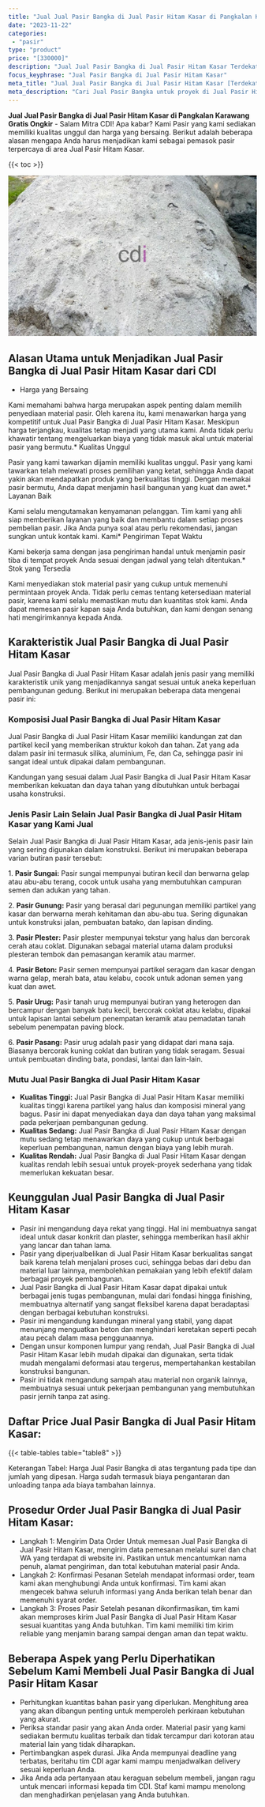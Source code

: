 ```yaml
---
title: "Jual Jual Pasir Bangka di Jual Pasir Hitam Kasar di Pangkalan Karawang Gratis Ongkir"
date: "2023-11-22"
categories:
 - "pasir"
type: "product"
price: "[330000]"
description: "Jual Jual Pasir Bangka di Jual Pasir Hitam Kasar Terdekat. Jual Pasir Bangka ini sering dipakai dalam proyek konstruksi sebagai bahan campuran yang terpilih dan halus. Hubungi kami untuk informasi lebih lanjut."
focus_keyphrase: "Jual Pasir Bangka di Jual Pasir Hitam Kasar"
meta_title: "Jual Jual Pasir Bangka di Jual Pasir Hitam Kasar [Terdekat] - CDI"
meta_description: "Cari Jual Pasir Bangka untuk proyek di Jual Pasir Hitam Kasar? Kami menyediakan Jual Pasir Bangka berkualitas untuk material adukan. Dapatkan penawaran terbaik sekarang."
---
```


**Jual Jual Pasir Bangka di Jual Pasir Hitam Kasar di Pangkalan Karawang Gratis Ongkir** - Salam Mitra CDI! Apa kabar? Kami Pasir yang kami sediakan memiliki kualitas unggul dan harga yang bersaing. Berikut adalah beberapa alasan mengapa Anda harus menjadikan kami sebagai pemasok pasir terpercaya di area Jual Pasir Hitam Kasar.

{{< toc >}}

![Jual Jual Pasir Bangka di Jual Pasir Hitam Kasar di Pangkalan Karawang Gratis Ongkir](/images/pasir/pasir-bangunan-38.jpg)

## Alasan Utama untuk Menjadikan Jual Pasir Bangka di Jual Pasir Hitam Kasar dari CDI

*   Harga yang Bersaing

Kami memahami bahwa harga merupakan aspek penting dalam memilih penyediaan material pasir. Oleh karena itu, kami menawarkan harga yang kompetitif untuk Jual Pasir Bangka di Jual Pasir Hitam Kasar. Meskipun harga terjangkau, kualitas tetap menjadi yang utama kami. Anda tidak perlu khawatir tentang mengeluarkan biaya yang tidak masuk akal untuk material pasir yang bermutu.*   Kualitas Unggul

Pasir yang kami tawarkan dijamin memiliki kualitas unggul. Pasir yang kami tawarkan telah melewati proses pemilihan yang ketat, sehingga Anda dapat yakin akan mendapatkan produk yang berkualitas tinggi. Dengan memakai pasir bermutu, Anda dapat menjamin hasil bangunan yang kuat dan awet.*   Layanan Baik

Kami selalu mengutamakan kenyamanan pelanggan. Tim kami yang ahli siap memberikan layanan yang baik dan membantu dalam setiap proses pembelian pasir. Jika Anda punya soal atau perlu rekomendasi, jangan sungkan untuk kontak kami. Kami*   Pengiriman Tepat Waktu

Kami bekerja sama dengan jasa pengiriman handal untuk menjamin pasir tiba di tempat proyek Anda sesuai dengan jadwal yang telah ditentukan.*   Stok yang Tersedia

Kami menyediakan stok material pasir yang cukup untuk memenuhi permintaan proyek Anda. Tidak perlu cemas tentang ketersediaan material pasir, karena kami selalu memastikan mutu dan kuantitas stok kami. Anda dapat memesan pasir kapan saja Anda butuhkan, dan kami dengan senang hati mengirimkannya kepada Anda. 

## Karakteristik Jual Pasir Bangka di Jual Pasir Hitam Kasar

Jual Pasir Bangka di Jual Pasir Hitam Kasar adalah jenis pasir yang memiliki karakteristik unik yang menjadikannya sangat sesuai untuk aneka keperluan pembangunan gedung. Berikut ini merupakan beberapa data mengenai pasir ini:

### Komposisi Jual Pasir Bangka di Jual Pasir Hitam Kasar

Jual Pasir Bangka di Jual Pasir Hitam Kasar memiliki kandungan zat dan partikel kecil yang memberikan struktur kokoh dan tahan. Zat yang ada dalam pasir ini termasuk silika, aluminium, Fe, dan Ca, sehingga pasir ini sangat ideal untuk dipakai dalam pembangunan.

Kandungan yang sesuai dalam Jual Pasir Bangka di Jual Pasir Hitam Kasar memberikan kekuatan dan daya tahan yang dibutuhkan untuk berbagai usaha konstruksi.

### Jenis Pasir Lain Selain Jual Pasir Bangka di Jual Pasir Hitam Kasar yang Kami Jual

Selain Jual Pasir Bangka di Jual Pasir Hitam Kasar, ada jenis-jenis pasir lain yang sering digunakan dalam konstruksi. Berikut ini merupakan beberapa varian butiran pasir tersebut:

1\.  **Pasir Sungai:** Pasir sungai mempunyai butiran kecil dan berwarna gelap atau abu-abu terang, cocok untuk usaha yang membutuhkan campuran semen dan adukan yang tahan.

2\.  **Pasir Gunung:** Pasir yang berasal dari pegunungan memiliki partikel yang kasar dan berwarna merah kehitaman dan abu-abu tua. Sering digunakan untuk konstruksi jalan, pembuatan batako, dan lapisan dinding.

3\.  **Pasir Plester:** Pasir plester mempunyai tekstur yang halus dan bercorak cerah atau coklat. Digunakan sebagai material utama dalam produksi plesteran tembok dan pemasangan keramik atau marmer.

4\.  **Pasir Beton:** Pasir semen mempunyai partikel seragam dan kasar dengan warna gelap, merah bata, atau kelabu, cocok untuk adonan semen yang kuat dan awet.

5\.  **Pasir Urug:** Pasir tanah urug mempunyai butiran yang heterogen dan bercampur dengan banyak batu kecil, bercorak coklat atau kelabu, dipakai untuk lapisan lantai sebelum penempatan keramik atau pemadatan tanah sebelum penempatan paving block.

6\.  **Pasir Pasang:** Pasir urug adalah pasir yang didapat dari mana saja. Biasanya bercorak kuning coklat dan butiran yang tidak seragam. Sesuai untuk pembuatan dinding bata, pondasi, lantai dan lain-lain.

### Mutu Jual Pasir Bangka di Jual Pasir Hitam Kasar

*   **Kualitas Tinggi:** Jual Pasir Bangka di Jual Pasir Hitam Kasar memiliki kualitas tinggi karena partikel yang halus dan komposisi mineral yang bagus. Pasir ini dapat menyediakan daya dan daya tahan yang maksimal pada pekerjaan pembangunan gedung.
*   **Kualitas Sedang:** Jual Pasir Bangka di Jual Pasir Hitam Kasar dengan mutu sedang tetap menawarkan daya yang cukup untuk berbagai keperluan pembangunan, namun dengan biaya yang lebih murah.
*   **Kualitas Rendah:** Jual Pasir Bangka di Jual Pasir Hitam Kasar dengan kualitas rendah lebih sesuai untuk proyek-proyek sederhana yang tidak memerlukan kekuatan besar.

## Keunggulan Jual Pasir Bangka di Jual Pasir Hitam Kasar

*   Pasir ini mengandung daya rekat yang tinggi. Hal ini membuatnya sangat ideal untuk dasar konkrit dan plaster, sehingga memberikan hasil akhir yang lancar dan tahan lama.
*   Pasir yang diperjualbelikan di Jual Pasir Hitam Kasar berkualitas sangat baik karena telah menjalani proses cuci, sehingga bebas dari debu dan material luar lainnya, membolehkan pemakaian yang lebih efektif dalam berbagai proyek pembangunan.
*   Jual Pasir Bangka di Jual Pasir Hitam Kasar dapat dipakai untuk berbagai jenis tugas pembangunan, mulai dari fondasi hingga finishing, membuatnya alternatif yang sangat fleksibel karena dapat beradaptasi dengan berbagai kebutuhan konstruksi.
*   Pasir ini mengandung kandungan mineral yang stabil, yang dapat menunjang menguatkan beton dan menghindari keretakan seperti pecah atau pecah dalam masa penggunaannya.
*   Dengan unsur komponen lumpur yang rendah, Jual Pasir Bangka di Jual Pasir Hitam Kasar lebih mudah dipakai dan digunakan, serta tidak mudah mengalami deformasi atau tergerus, mempertahankan kestabilan konstruksi bangunan.
*   Pasir ini tidak mengandung sampah atau material non organik lainnya, membuatnya sesuai untuk pekerjaan pembangunan yang membutuhkan pasir jernih tanpa zat asing.

## Daftar Price Jual Pasir Bangka di Jual Pasir Hitam Kasar:

{{< table-tables table="table8" >}}

Keterangan Tabel: Harga Jual Pasir Bangka di atas tergantung pada tipe dan jumlah yang dipesan. Harga sudah termasuk biaya pengantaran dan unloading tanpa ada biaya tambahan lainnya.

## Prosedur Order Jual Pasir Bangka di Jual Pasir Hitam Kasar:

*   Langkah 1: Mengirim Data Order
Untuk memesan Jual Pasir Bangka di Jual Pasir Hitam Kasar, mengirim data pemesanan melalui surel dan chat WA yang terdapat di website ini. Pastikan untuk mencantumkan nama penuh, alamat pengiriman, dan total kebutuhan material pasir Anda.
*   Langkah 2: Konfirmasi Pesanan
Setelah mendapat informasi order, team kami akan menghubungi Anda untuk konfirmasi. Tim kami akan mengecek bahwa seluruh informasi yang Anda berikan telah benar dan memenuhi syarat order.
*   Langkah 3: Proses Pasir
Setelah pesanan dikonfirmasikan, tim kami akan memproses kirim Jual Pasir Bangka di Jual Pasir Hitam Kasar sesuai kuantitas yang Anda butuhkan. Tim kami memiliki tim kirim reliable yang menjamin barang sampai dengan aman dan tepat waktu.

## Beberapa Aspek yang Perlu Diperhatikan Sebelum Kami Membeli Jual Pasir Bangka di Jual Pasir Hitam Kasar

*   Perhitungkan kuantitas bahan pasir yang diperlukan. Menghitung area yang akan dibangun penting untuk memperoleh perkiraan kebutuhan yang akurat.
*   Periksa standar pasir yang akan Anda order. Material pasir yang kami sediakan bermutu kualitas terbaik dan tidak tercampur dari kotoran atau material lain yang tidak diharapkan.
*   Pertimbangkan aspek durasi. Jika Anda mempunyai deadline yang terbatas, beritahu tim CDI agar kami mampu menjadwalkan delivery sesuai keperluan Anda.
*   Jika Anda ada pertanyaan atau keraguan sebelum membeli, jangan ragu untuk mencari informasi kepada tim CDI. Staf kami mampu menolong dan menghadirkan penjelasan yang Anda butuhkan.